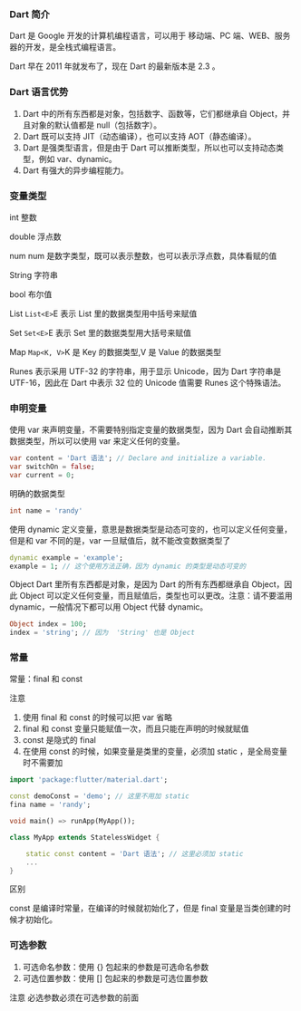 ### Dart 简介

Dart 是 Google 开发的计算机编程语言，可以用于 移动端、PC 端、WEB、服务器的开发，是全栈式编程语言。

Dart 早在 2011 年就发布了，现在 Dart 的最新版本是 2.3 。

### Dart 语言优势

1. Dart 中的所有东西都是对象，包括数字、函数等，它们都继承自 Object，并且对象的默认值都是 null（包括数字）。
2. Dart 既可以支持 JIT（动态编译），也可以支持 AOT（静态编译）。
3. Dart 是强类型语言，但是由于 Dart 可以推断类型，所以也可以支持动态类型，例如 var、dynamic。
4. Dart 有强大的异步编程能力。

### 变量类型

int 整数

double 浮点数

num num 是数字类型，既可以表示整数，也可以表示浮点数，具体看赋的值

String 字符串

bool 布尔值

List `List<E>`E 表示 List 里的数据类型用中括号来赋值

Set `Set<E>`E 表示 Set 里的数据类型用大括号来赋值

Map `Map<K, V>`K 是 Key 的数据类型,V 是 Value 的数据类型

Runes 表示采用 UTF-32 的字符串，用于显示 Unicode，因为 Dart 字符串是 UTF-16，因此在 Dart 中表示 32 位的 Unicode 值需要 Runes 这个特殊语法。

### 申明变量

使用 var 来声明变量，不需要特别指定变量的数据类型，因为 Dart 会自动推断其数据类型，所以可以使用 var 来定义任何的变量。

```dart
var content = 'Dart 语法'; // Declare and initialize a variable.
var switchOn = false;
var current = 0;
```

明确的数据类型

```dart
int name = 'randy'
```

使用 dynamic 定义变量，意思是数据类型是动态可变的，也可以定义任何变量，但是和 var 不同的是，var 一旦赋值后，就不能改变数据类型了

```dart
dynamic example = 'example';
example = 1; // 这个使用方法正确，因为 dynamic 的类型是动态可变的
```

Object Dart 里所有东西都是对象，是因为 Dart 的所有东西都继承自 Object，因此 Object 可以定义任何变量，而且赋值后，类型也可以更改。注意：请不要滥用 dynamic，一般情况下都可以用 Object 代替 dynamic。

```dart
Object index = 100;
index = 'string'; // 因为  'String' 也是 Object
```

### 常量

常量：final 和 const

注意

1. 使用 final 和 const 的时候可以把 var 省略
2. final 和 const 变量只能赋值一次，而且只能在声明的时候就赋值
3. const 是隐式的 final
4. 在使用 const 的时候，如果变量是类里的变量，必须加 static ，是全局变量时不需要加

```dart
import 'package:flutter/material.dart';

const demoConst = 'demo'; // 这里不用加 static
fina name = 'randy';

void main() => runApp(MyApp());

class MyApp extends StatelessWidget {

    static const content = 'Dart 语法'; // 这里必须加 static
    ...
}
```

区别

const 是编译时常量，在编译的时候就初始化了，但是 final 变量是当类创建的时候才初始化。

### 可选参数

1. 可选命名参数：使用 {} 包起来的参数是可选命名参数
2. 可选位置参数：使用 [] 包起来的参数是可选位置参数

注意 必选参数必须在可选参数的前面
